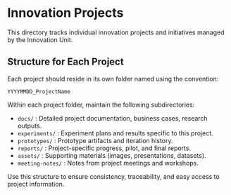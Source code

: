 # Innovation Projects

This directory tracks individual innovation projects and initiatives managed by the Innovation Unit.

## Structure for Each Project

Each project should reside in its own folder named using the convention:

```
YYYYMMDD_ProjectName
```

Within each project folder, maintain the following subdirectories:

- `docs/` : Detailed project documentation, business cases, research outputs.
- `experiments/` : Experiment plans and results specific to this project.
- `prototypes/` : Prototype artifacts and iteration history.
- `reports/` : Project-specific progress, pilot, and final reports.
- `assets/` : Supporting materials (images, presentations, datasets).
- `meeting-notes/` : Notes from project meetings and workshops.

Use this structure to ensure consistency, traceability, and easy access to project information. 